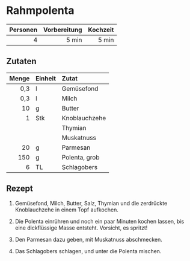 # Rahmpolenta

| Personen | Vorbereitung | Kochzeit |
| --------:| ------------:| --------:|
|        4 |        5 min |    5 min | 

## Zutaten

| Menge | Einheit | Zutat         |
| -----:| ------- |:------------- |
|   0,3 | l       | Gemüsefond    |
|   0,3 | l       | Milch         |
|    10 | g       | Butter        |
|     1 | Stk     | Knoblauchzehe |
|       |         | Thymian       |
|       |         | Muskatnuss    |
|    20 | g       | Parmesan      |
|   150 | g       | Polenta, grob |
|     6 | TL      | Schlagobers   |

## Rezept

1.  Gemüsefond, Milch, Butter, Salz, Thymian und die zerdrückte Knoblauchzehe
    in einem Topf aufkochen.

2.  Die Polenta einrühren und noch ein paar Minuten kochen lassen, bis eine
    dickflüssige Masse entsteht. Vorsicht, es spritzt!

3.  Den Parmesan dazu geben, mit Muskatnuss abschmecken.

4.  Das Schlagobers schlagen, und unter die Polenta mischen.
